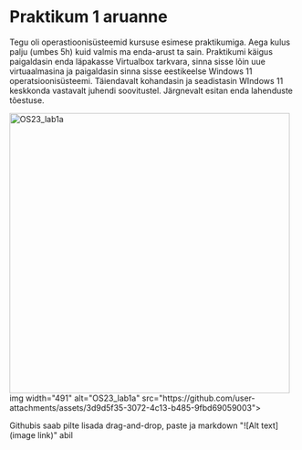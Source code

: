 # Praktikum 1 aruanne  

Tegu oli operastioonisüsteemid kursuse esimese praktikumiga. Aega kulus palju (umbes 5h) kuid valmis ma enda-arust ta sain. Praktikumi käigus paigaldasin enda läpakasse Virtualbox tarkvara, sinna sisse lõin uue virtuaalmasina ja paigaldasin sinna sisse eestikeelse Windows 11 operatsioonisüsteemi. Täiendavalt kohandasin ja seadistasin WIndows 11 keskkonda vastavalt juhendi soovitustel. Järgnevalt esitan enda lahenduste tõestuse.

<img width="491" alt="OS23_lab1a" src="https://github.com/alop372/opsys2023/assets/45405766/1d6911a5-90cd-467f-95b2-dd0ffb641da6">
img width="491" alt="OS23_lab1a" src="https://github.com/user-attachments/assets/3d9d5f35-3072-4c13-b485-9fbd69059003">


Githubis saab pilte lisada drag-and-drop, paste ja markdown "![Alt text](image link)" abil 
